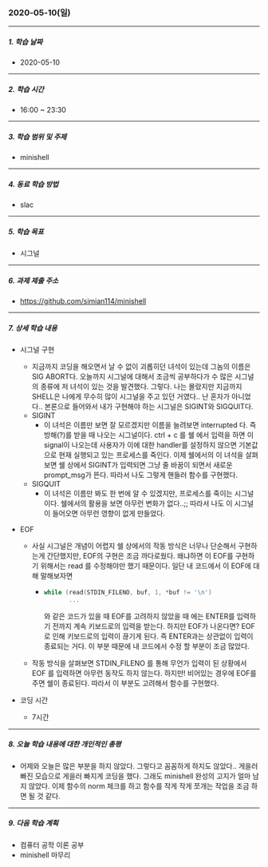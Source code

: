 ### 2020-05-10(일)

-----

##### 1. 학습 날짜

- 2020-05-10

-----

##### 2. 학습 시간

- 16:00 ~ 23:30

------

##### 3. 학습 범위 및 주제

- minishell

-----

##### 4. 동료 학습 방법

- slac

------

##### 5. 학습 목표

- 시그널

-----

##### 6. 과제 제출 주소

- https://github.com/simian114/minishell

-----

##### 7. 상세 학습 내용

- 시그널 구현

  - 지금까지 코딩을 해오면서 날 수 없이 괴롭히던 녀석이 있는데 그놈의 이름은 SIG ABORT다.
    오늘까지 시그널에 대해서 조금씩 공부하다가 수 많은 시그널의 종류에 저 녀석이 있는 것을 발견했다. 그렇다. 나는 몰랐지만 지금까지 SHELL은 나에게 무수히 많이 시그널을 주고 있던 거였다.. 난 혼자가 아니었다.. 본론으로 들어와서 내가 구현해야 하는 시그널은 SIGINT와 SIGQUIT다.
  - SIGINT
    - 이 녀석은 이름만 보면 잘 모르겠지만 이름을 늘려보면 interrupted 다. 즉 방해(?)를 받을 때 나오는 시그널이다. ctrl + c 를 쉘 에서 입력을 하면 이 signal이 나오는데 사용자가 이에 대한 handler를 설정하지 않으면 기본값으로 현재 실행되고 있는 프로세스를 죽인다. 이제 쉘에서의 이 녀석을 살펴보면 쉘 상에서 SIGINT가 입력되면 그냥 줄 바꿈이 되면서 새로운 prompt_msg가 뜬다. 따라서 나도 그렇게 핸들러 함수를 구현했다.
  - SIGQUIT
    - 이 녀석은 이름만 봐도 한 번에 알 수 있겠지만, 프로세스를 죽이는 시그널이다. 쉘에서의 활용을 보면 아무런 변화가 없다..;; 따라서 나도 이 시그널이 들어오면 아무런 영향이 없게 만들었다.

- EOF

  - 사실 시그널은 개념이 어렵지 쉘 상에서의 작동 방식은 너무나 단순해서 구현하는게 간단했지만, EOF의 구현은 조금 까다로웠다. 왜냐하면 이 EOF를 구현하기 위해서는 read 를 수정해야만 했기 때문이다. 일단 내 코드에서 이 EOF에 대해 말해보자면

    - ``` c
      while (read(STDIN_FILENO, buf, 1, *buf != '\n')
             ...
      ```

      와 같은 코드가 있을 때 EOF를 고려하지 않았을 때 에는 ENTER를 입력하기 전까지 계속 키보드로의 입력을 받는다. 하지만 EOF가 나온다면? EOF로 인해 키보드로의 입력이 끊기게 된다. 즉 ENTER과는 상관없이 입력이 종료되는 거다. 이 부분 때문에 내 코드에서 수정 할 부분이 조금 많았다. 

  - 작동 방식을 살펴보면 STDIN_FILENO 를 통해 무언가 입력이 된 상황에서 EOF 를 입력하면 아무런 동작도 하지 않는다.
    하지만! 비어있는 경우에 EOF를 주면 쉘이 종료된다. 따라서 이 부분도 고려해서 함수를 구현했다.

- 코딩 시간

  - 7시간

-----

##### 8. 오늘 학습 내용에 대한 개인적인 총평

- 어제와 오늘은 많은 부분을 하지 않았다. 그렇다고 꼼꼼하게 하지도 않았다.. 게을러 빠진 모습으로 게을러 빠지게 코딩을 했다. 그래도 minishell 완성의 고지가 얼마 남지 않았다. 이제 함수의 norm 체크를 하고 함수를 작게 작게 쪼개는 작업을 조금 하면 될 것 같다.

-----

##### 9. 다음 학습 계획

- 컴퓨터 공학 이론 공부
- minishell 마무리